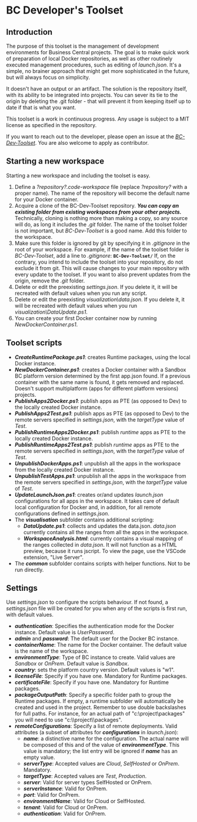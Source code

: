 # BC Developer's Toolset

## Introduction

The purpose of this toolset is the management of development environments for Business Central projects. The goal is to make quick work of preparation of local Docker repositories, as well as other routinely executed management procedures, such as editing of *launch.json*. It's a simple, no brainer approach that might get more sophisticated in the future, but will always focus on simplicity.

It doesn't have an output or an artifact. The solution is the repository itself, with its ability to be integrated into projects. You can sever its tie to the origin by deleting the .git folder - that will prevent it from keeping itself up to date if that is what you want.

This toolset is a work in continuous progress. Any usage is subject to a MIT license as specified in the repository.

If you want to reach out to the developer, please open an issue at the *[BC-Dev-Toolset](https://github.com/dam-pav/BC-Dev-Toolset/issues)*. You are also welcome to apply as contributor.

## **Starting a new workspace**

Starting a new workspace and including the toolset is easy.

1. Define a *?repository?.code-workspace* file (replace *?repository?* with a proper name). The name of the repository will become the default name for your Docker container.
2. Acquire a clone of the BC-Dev-Toolset repository. ***You can copy an existing folder from existing workspaces from your other projects.*** Technically, cloning is nothing more than making a copy, so any source will do, as long it includes the *.git* folder. The name of the toolset folder is not important, but *BC-Dev-Toolset* is a good name. Add this folder to the workspace.
3. Make sure this folder is ignored by git by specifying it in *.gitignore* in the root of your workspace. For example, if the name of the toolset folder is *BC-Dev-Toolset*, add a line to *.gitignore*:
   **`BC-Dev-Toolset/`**
   If, on the contrary, you intend to include the toolset into your repository, do not exclude it from git. This will cause changes to your main repository with every update to the toolset. If you want to also prevent updates from the origin, remove the *.git* folder.
4. Delete or edit the preexisting *settings.json*. If you delete it, it will be recreated with default values when you run any script.
5. Delete or edit the preexisting *visualization\data.json*. If you delete it, it will be recreated with default values when you run *visualization\\DataUpdate.ps1*.
6. You can create your first Docker container now by running *NewDockerContainer.ps1*.

## Toolset scripts

* ***CreateRuntimePackage.ps1***: creates Runtime packages, using the local Docker instance.
* ***NewDockerContainer.ps1***: creates a Docker container with a Sandbox BC platform version determined by the first app.json found. If a previous container with the same name is found, it gets removed and replaced. Doesn't support multiplatform (apps for different platform versions) projects.
* ***PublishApps2Docker.ps1***: publish apps as PTE (as opposed to Dev) to the locally created Docker instance.
* ***PublishApps2Test.ps1***: publish apps as PTE (as opposed to Dev) to the remote servers specified in *settings.json*, with the *targetType* value of *Test*.
* ***PublishRuntimeApps2Docker.ps1***: publish *runtime* apps as PTE to the locally created Docker instance.
* ***PublishRuntimeApps2Test.ps1***: publish *runtime* apps as PTE to the remote servers specified in *settings.json*, with the *targetType* value of *Test*.
* ***UnpublishDockerApps.ps1***: unpublish all the apps in the workspace from the locally created Docker instance.
* ***UnpublishTestApps.ps1***: unpublish all the apps in the workspace from the remote servers specified in *settings.json*, with the *targetType* value of *Test*.
* ***UpdateLaunchJson.ps1***: creates or/and updates *launch.json* configurations for all apps in the workspace. It takes care of default local configuration for Docker and, in addition, for all remote configurations defined in *settings.json*.
* The ***visualisation*** subfolder contains additional scripting:
  * ***DataUpdate.ps1***: collects and updates the data.json. *data.json* currently contains all the ranges from all the apps in the workspace.
  * ***WorkspaceAnalysis.html***: currently contains a visual mapping of the ranges collected in *data.json*. It will not function as a HTML preview, because it runs jscript. To view the page, use the VSCode extension, "Live Server".
* The ***common*** subfolder contains scripts with helper functions. Not to be run directly.

## Settings

Use *settings.json* to configure the scripts behaviour. If not found, a *settings.json* file will be created for you when any of the scripts is first run, with default values.

* ***authentication***: Specifies the authentication mode for the Docker instance. Default value is *UserPassword*.
* ***admin*** and ***password***: The default user for the Docker BC instance.
* ***containerName***: The name for the Docker container. The default value is the name of the workspace.
* ***environmentType***: Type of BC instance to create. Valid values are *Sandbox* or *OnPrem*. Default value is *Sandbox*.
* ***country***: sets the platform country version. Default values is "w1".
* ***licenseFile***: Specify if you have one. Mandatory for Runtime packages.
* ***certificateFile***: Specify if you have one. Mandatory for Runtime packages.
* ***packageOutputPath***: Specify a specific folder path to group the Runtime packages. If empty, a runtime subfolder will automatically be created and used in the project. Remember to use double backslashes for full paths. For instance, for an actual path of "c:\\project\\packages" you will need to use "c:\\\\project\\\packages\".
* ***remoteConfigurations***: Specify a list of remote deployments. Valid attributes (a subset of attributes for ***configurations*** in *launch.json*):
  * ***name***: a distinctive name for the configuration. The actual name will be composed of this and of the value of ***environmentType***. This value is mandatory; the list entry will be ignored if ***name*** has an empty value.
  * ***serverType***: Accepted values are *Cloud*, *SelfHosted* or *OnPrem*. Mandatory.
  * ***targetType***: Accepted values are *Test*, *Production*.
  * ***server***: Valid for server types SelfHosted or OnPrem.
  * ***serverInstance***: Valid for OnPrem.
  * ***port***: Valid for OnPrem.
  * ***environmentName***: Valid for Cloud or SelfHosted.
  * ***tenant***: Valid for Cloud or OnPrem.
  * ***authentication***: Valid for OnPrem.
